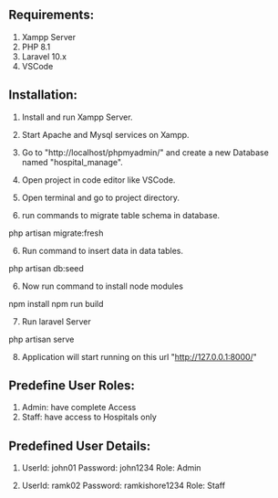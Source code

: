 ## Requirements:

1) Xampp Server
2) PHP 8.1
3) Laravel 10.x
4) VSCode

## Installation:

1) Install and run Xampp Server.
2) Start Apache and Mysql services on Xampp.
3) Go to "http://localhost/phpmyadmin/" and create a new Database named "hospital_manage".
4) Open project in code editor like VSCode.
5) Open terminal and go to project directory.

6) run commands to migrate table schema in database.

php artisan migrate:fresh

6) Run command to insert data in data tables.

php artisan db:seed

6) Now run command to install node modules

npm install
npm run build

7) Run laravel Server

php artisan serve

8) Application will start running on this url "http://127.0.0.1:8000/"


## Predefine User Roles:

1) Admin: have complete Access
2) Staff: have access to Hospitals only

## Predefined User Details:

1) UserId: john01
   Password: john1234
   Role: Admin

2) UserId: ramk02
   Password: ramkishore1234
   Role: Staff